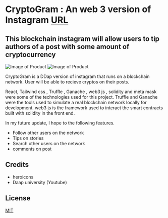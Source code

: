 # CryptoGram : An web 3 version of Instagram [URL](https://so-song.vercel.app/)

## This blockchain instagram will allow users to tip authors of a post with some amount of cryptocurrency

![Image of Product](/images/CryptoGram-1.png)
![Image of Product](/images/CryptoGram.png)

CryptoGram is a DDap version of instagram that runs on a blockchain network. User will be able to recieve cryptos on their posts.

React, Tailwind css , Truffle , Ganache , web3 js , solidity and meta mask were some of the technologies used for this project. Truffle and Ganache were the tools used to simulate a real blockchain network locally for development. web3 js is the framework used to interact the smart contracts built with solidity in the front end.

In my future update, I hope to the following features.

- Follow other users on the network
- Tips on stories
- Search other users on the network
- comments on post

## Credits

- heroicons
- Daap university (Youtube)

## License

[MIT](https://choosealicense.com/licenses/mit/)
